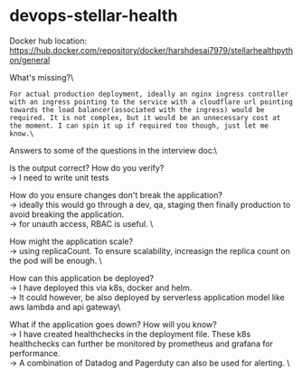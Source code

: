# devops-stellar-health

Docker hub location:
https://hub.docker.com/repository/docker/harshdesai7979/stellarhealthpython/general


What's missing?\
    
    For actual production deployment, ideally an nginx ingress controller with an ingress pointing to the service with a cloudflare url pointing towards the load balancer(associated with the ingress) would be required. It is not complex, but it would be an unnecessary cost at the moment. I can spin it up if required too though, just let me know.\


Answers to some of the questions in the interview doc:\

Is the output correct? How do you verify?\
  -> I need to write unit tests

How do you ensure changes don't break the application?\
  -> ideally this would go through a dev, qa, staging then finally production to avoid breaking the application. \
  -> for unauth access, RBAC is useful. \

How might the application scale?\
  -> using replicaCount. To ensure scalability, increasign the replica count on the pod will be enough. \

How can this application be deployed?\
  -> I have deployed this via k8s, docker and helm. \
  -> It could however, be also deployed by serverless application model like aws lambda and api gateway\

What if the application goes down? How will you know?\
  -> I have created healthchecks in the deployment file. These k8s healthchecks can further be monitored by prometheus and grafana for performance. \
  -> A combination of Datadog and Pagerduty can also be used for alerting. \
